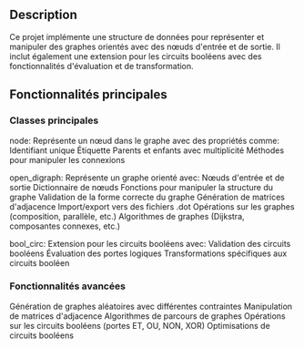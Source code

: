 ## Description
Ce projet implémente une structure de données pour représenter et manipuler des graphes orientés avec des nœuds d'entrée et de sortie. Il inclut également une extension pour les circuits booléens avec des fonctionnalités d'évaluation et de transformation.

## Fonctionnalités principales
### Classes principales
node: Représente un nœud dans le graphe avec des propriétés comme:
Identifiant unique
Étiquette
Parents et enfants avec multiplicité
Méthodes pour manipuler les connexions

open_digraph: Représente un graphe orienté avec:
Nœuds d'entrée et de sortie
Dictionnaire de nœuds
Fonctions pour manipuler la structure du graphe
Validation de la forme correcte du graphe
Génération de matrices d'adjacence
Import/export vers des fichiers .dot
Opérations sur les graphes (composition, parallèle, etc.)
Algorithmes de graphes (Dijkstra, composantes connexes, etc.)

bool_circ: Extension pour les circuits booléens avec:
Validation des circuits booléens
Évaluation des portes logiques
Transformations spécifiques aux circuits booléen

### Fonctionnalités avancées
Génération de graphes aléatoires avec différentes contraintes
Manipulation de matrices d'adjacence
Algorithmes de parcours de graphes
Opérations sur les circuits booléens (portes ET, OU, NON, XOR)
Optimisations de circuits booléens
